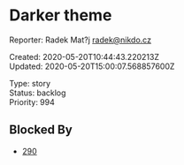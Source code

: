 # Darker theme

Reporter: Radek Mat?j <radek@nikdo.cz>  

Created: 2020-05-20T10:44:43.220213Z  
Updated: 2020-05-20T15:00:07.568857600Z

Type: story  
Status: backlog  
Priority: 994

## Blocked By
- [290](290.md "Favorite spots design")
